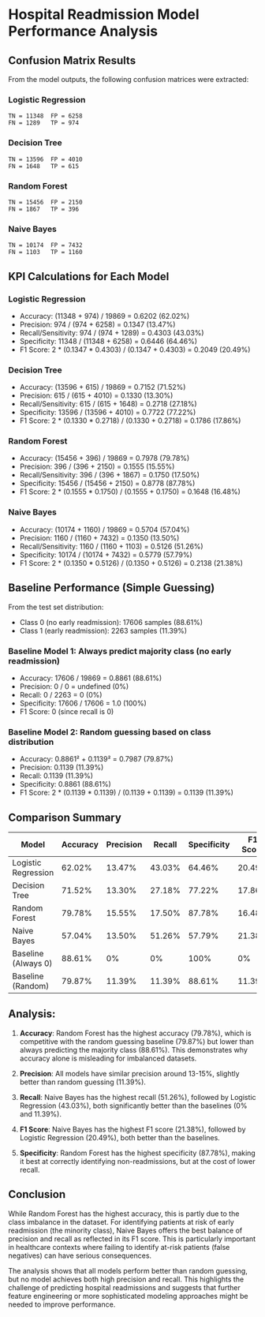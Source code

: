 # Hospital Readmission Model Performance Analysis

## Confusion Matrix Results

From the model outputs, the following confusion matrices were extracted:

### Logistic Regression
```
TN = 11348  FP = 6258
FN = 1289   TP = 974
```

### Decision Tree
```
TN = 13596  FP = 4010
FN = 1648   TP = 615
```

### Random Forest
```
TN = 15456  FP = 2150
FN = 1867   TP = 396
```

### Naive Bayes
```
TN = 10174  FP = 7432
FN = 1103   TP = 1160
```

## KPI Calculations for Each Model

### Logistic Regression
- Accuracy: (11348 + 974) / 19869 = 0.6202 (62.02%)
- Precision: 974 / (974 + 6258) = 0.1347 (13.47%)
- Recall/Sensitivity: 974 / (974 + 1289) = 0.4303 (43.03%)
- Specificity: 11348 / (11348 + 6258) = 0.6446 (64.46%)
- F1 Score: 2 * (0.1347 * 0.4303) / (0.1347 + 0.4303) = 0.2049 (20.49%)

### Decision Tree
- Accuracy: (13596 + 615) / 19869 = 0.7152 (71.52%)
- Precision: 615 / (615 + 4010) = 0.1330 (13.30%)
- Recall/Sensitivity: 615 / (615 + 1648) = 0.2718 (27.18%)
- Specificity: 13596 / (13596 + 4010) = 0.7722 (77.22%)
- F1 Score: 2 * (0.1330 * 0.2718) / (0.1330 + 0.2718) = 0.1786 (17.86%)

### Random Forest
- Accuracy: (15456 + 396) / 19869 = 0.7978 (79.78%)
- Precision: 396 / (396 + 2150) = 0.1555 (15.55%)
- Recall/Sensitivity: 396 / (396 + 1867) = 0.1750 (17.50%)
- Specificity: 15456 / (15456 + 2150) = 0.8778 (87.78%)
- F1 Score: 2 * (0.1555 * 0.1750) / (0.1555 + 0.1750) = 0.1648 (16.48%)

### Naive Bayes
- Accuracy: (10174 + 1160) / 19869 = 0.5704 (57.04%)
- Precision: 1160 / (1160 + 7432) = 0.1350 (13.50%)
- Recall/Sensitivity: 1160 / (1160 + 1103) = 0.5126 (51.26%)
- Specificity: 10174 / (10174 + 7432) = 0.5779 (57.79%)
- F1 Score: 2 * (0.1350 * 0.5126) / (0.1350 + 0.5126) = 0.2138 (21.38%)

## Baseline Performance (Simple Guessing)

From the test set distribution:
- Class 0 (no early readmission): 17606 samples (88.61%)
- Class 1 (early readmission): 2263 samples (11.39%)

### Baseline Model 1: Always predict majority class (no early readmission)
- Accuracy: 17606 / 19869 = 0.8861 (88.61%)
- Precision: 0 / 0 = undefined (0%)
- Recall: 0 / 2263 = 0 (0%)
- Specificity: 17606 / 17606 = 1.0 (100%)
- F1 Score: 0 (since recall is 0)

### Baseline Model 2: Random guessing based on class distribution
- Accuracy: 0.8861² + 0.1139² = 0.7987 (79.87%)
- Precision: 0.1139 (11.39%)
- Recall: 0.1139 (11.39%)
- Specificity: 0.8861 (88.61%)
- F1 Score: 2 * (0.1139 * 0.1139) / (0.1139 + 0.1139) = 0.1139 (11.39%)

## Comparison Summary

| Model | Accuracy | Precision | Recall | Specificity | F1 Score |
|-------|----------|-----------|--------|-------------|----------|
| Logistic Regression | 62.02% | 13.47% | 43.03% | 64.46% | 20.49% |
| Decision Tree | 71.52% | 13.30% | 27.18% | 77.22% | 17.86% |
| Random Forest | 79.78% | 15.55% | 17.50% | 87.78% | 16.48% |
| Naive Bayes | 57.04% | 13.50% | 51.26% | 57.79% | 21.38% |
| Baseline (Always 0) | 88.61% | 0% | 0% | 100% | 0% |
| Baseline (Random) | 79.87% | 11.39% | 11.39% | 88.61% | 11.39% |

## Analysis:

1. **Accuracy**: Random Forest has the highest accuracy (79.78%), which is competitive with the random guessing baseline (79.87%) but lower than always predicting the majority class (88.61%). This demonstrates why accuracy alone is misleading for imbalanced datasets.

2. **Precision**: All models have similar precision around 13-15%, slightly better than random guessing (11.39%).

3. **Recall**: Naive Bayes has the highest recall (51.26%), followed by Logistic Regression (43.03%), both significantly better than the baselines (0% and 11.39%).

4. **F1 Score**: Naive Bayes has the highest F1 score (21.38%), followed by Logistic Regression (20.49%), both better than the baselines.

5. **Specificity**: Random Forest has the highest specificity (87.78%), making it best at correctly identifying non-readmissions, but at the cost of lower recall.

## Conclusion

While Random Forest has the highest accuracy, this is partly due to the class imbalance in the dataset. For identifying patients at risk of early readmission (the minority class), Naive Bayes offers the best balance of precision and recall as reflected in its F1 score. This is particularly important in healthcare contexts where failing to identify at-risk patients (false negatives) can have serious consequences.

The analysis shows that all models perform better than random guessing, but no model achieves both high precision and recall. This highlights the challenge of predicting hospital readmissions and suggests that further feature engineering or more sophisticated modeling approaches might be needed to improve performance. 